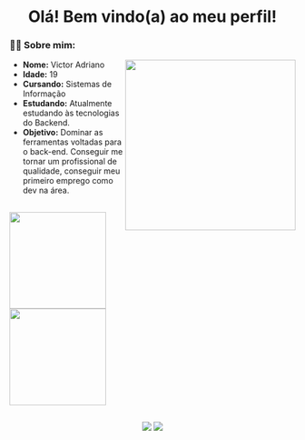 <h1 align="center">Olá! Bem vindo(a) ao meu perfil!</h1>
<div>
 <h3>🧑🏻 Sobre mim: </h2>
 <ul>
  <img src="https://user-images.githubusercontent.com/67431024/159360246-dc065562-a5c3-4635-9193-494cb31b9f69.svg" height="300px" display="inline-block" align="right"></img>
  <li><strong>Nome:</strong> Victor Adriano
  <li><strong>Idade:</strong> 19
 <li><strong>Cursando:</strong> Sistemas de Informação
  <li><strong>Estudando:</strong> Atualmente estudando às tecnologias do Backend.
  <li><strong>Objetivo:</strong> Dominar as ferramentas voltadas para o back-end. Conseguir me tornar um profissional de qualidade, conseguir meu primeiro emprego como dev na área.
 </ul>
</div>

##

 <div>
  <img height="170em" src="https://github-readme-stats.vercel.app/api?username=Noobz1n&theme=dark&show_icons=true"/>
  <img height="170em" src="https://github-readme-stats.vercel.app/api/top-langs/?username=Noobz1n&theme=dark"/>
</div>

##
<div align="center">
   <a href="https://instagram.com/_v1c.tor/" target="_blank"><img src="https://img.shields.io/badge/Instagram-E4405F?style=for-the-badge&logo=instagram&logoColor=white" target="_blank"></a>
   <a href="https://www.linkedin.com/in/victoradriano/" target="_blank"><img src="https://img.shields.io/badge/LinkedIn-0077B5?style=for-the-badge&logo=linkedin&logoColor=white" target="_blank"></a>
 </div>
